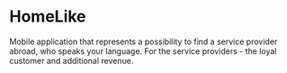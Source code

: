 # HomeLike
Mobile application that represents a possibility to find a service provider abroad, who speaks your language. For the service providers - the loyal customer and additional revenue.
